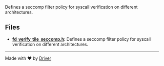 <!--------------------------------------------------------------------------------->
<!-- IMPORTANT: This file is auto-generated by Driver (https://driver.ai). -------->
<!-- Manual edits may be overwritten on future commits. --------------------------->
<!--------------------------------------------------------------------------------->

Defines a seccomp filter policy for syscall verification on different architectures.


## Files
- **[fd_verify_tile_seccomp.h](fd_verify_tile_seccomp.h.md)**: Defines a seccomp filter policy for syscall verification on different architectures.

---
Made with ❤️ by [Driver](https://www.driver.ai/)